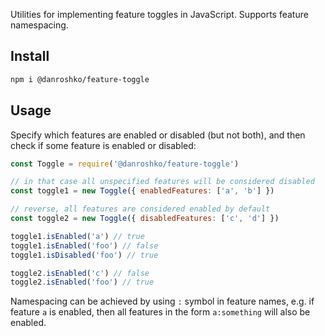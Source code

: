 Utilities for implementing feature toggles in JavaScript. Supports feature namespacing.

## Install

```bash
npm i @danroshko/feature-toggle
```

## Usage

Specify which features are enabled or disabled (but not both), and then check if some feature is enabled or disabled:

```js
const Toggle = require('@danroshko/feature-toggle')

// in that case all unspecified features will be considered disabled
const toggle1 = new Toggle({ enabledFeatures: ['a', 'b'] })

// reverse, all features are considered enabled by default
const toggle2 = new Toggle({ disabledFeatures: ['c', 'd'] })

toggle1.isEnabled('a') // true
toggle1.isEnabled('foo') // false
toggle1.isDisabled('foo') // true

toggle2.isEnabled('c') // false
toggle2.isEnabled('foo') // true
```

Namespacing can be achieved by using `:` symbol in feature names, e.g. if feature `a` is enabled, then all features in the form `a:something` will also be enabled.
